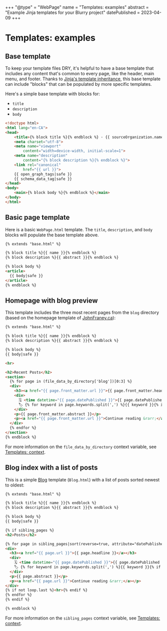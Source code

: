 +++
"@type" = "WebPage"
name = "Templates: examples"
abstract = "Example Jinja templates for your Blurry project"
datePublished = 2023-04-09
+++

# Templates: examples

## Base template

To keep your template files DRY, it's helpful to have a base template that includes any content that's common to every page, like the header, main menu, and footer.
Thanks to [Jinja's template inheritance](https://jinja.palletsprojects.com/en/3.1.x/templates/#template-inheritance), this base template can include "blocks" that can be populated by more specific templates.

Here's a simple base template with blocks for:

- `title`
- `description`
- `body`

```html
<!doctype html>
<html lang="en-CA">
<head>
    <title>{% block title %}{% endblock %} · {{ sourceOrganization.name }}</title>
    <meta charset="utf-8">
    <meta name="viewport"
        content="width=device-width, initial-scale=1">
    <meta name="description"
        content="{% block description %}{% endblock %}">
    <link rel="canonical"
        href="{{ url }}">
    {{ open_graph_tags|safe }}
    {{ schema_data_tag|safe }}
</head>
<body>
    <main>{% block body %}{% endblock %}</main>
</body>
</html>
```

## Basic page template

Here is a basic `WebPage.html` template.
The `title`, `description`, and `body` blocks will populate the base template above.

```html
{% extends "base.html" %}

{% block title %}{{ name }}{% endblock %}
{% block description %}{{ abstract }}{% endblock %}

{% block body %}
<article>
  {{ body|safe }}
</article>
{% endblock %}
```

## Homepage with blog preview

This template includes the three most recent pages from the `blog` directory (based on the homepage template of [JohnFraney.ca](https://johnfraney.ca/)):

```html
{% extends "base.html" %}

{% block title %}{{ name }}{% endblock %}
{% block description %}{{ abstract }}{% endblock %}

{% block body %}
{{ body|safe }}

<hr>

<h2>Recent Posts</h2>
<section>
  {% for page in (file_data_by_directory['blog'])[0:3] %}
  <div>
    <h3><a href="{{ page.front_matter.url }}">{{ page.front_matter.headline }}</a></h3>
    <div>
      🗓 <time datetime="{{ page.datePublished }}">{{ page.datePublished }}</time> ·
      🏷 {% for keyword in page.keywords.split(',') %}{{ keyword }}{% if not loop.last %}, {% endif %}{% endfor %}
    </div>
    <p>{{ page.front_matter.abstract }}</p>
    <p><a href="{{ page.front_matter.url }}">Continue reading &rarr;</a></p>
  </div>
  {% endfor %}
</section>
{% endblock %}
```

For more information on the `file_data_by_directory` context variable, see [Templates: context](./context.md).

## Blog index with a list of posts

This is a simple [Blog](https://schema.org/Blog) template (`Blog.html`) with a list of posts sorted newest to oldest:

```html
{% extends "base.html" %}

{% block title %}{{ name }}{% endblock %}
{% block description %}{{ abstract }}{% endblock %}

{% block body %}
{{ body|safe }}

{% if sibling_pages %}
<h2>Posts</h2>

{% for page in sibling_pages|sort(reverse=true, attribute="datePublished") %}
<div>
  <h3><a href="{{ page.url }}">{{ page.headline }}</a></h3>
  <div>
    🗓 <time datetime="{{ page.datePublished }}">{{ page.datePublished }}</time> ·
    🏷 {% for keyword in page.keywords.split(',') %}{{ keyword }}{% if not loop.last %}, {% endif %}{% endfor %}
  </div>
  <p>{{ page.abstract }}</p>
  <p><a href="{{ page.url }}">Continue reading &rarr;</a></p>
</div>
{% if not loop.last %}<hr>{% endif %}
{% endfor %}
{% endif %}

{% endblock %}
```

For more information on the `sibling_pages` context variable, see [Templates: context](./context.md).
